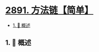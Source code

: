 # [2891. 方法链【简单】](https://github.com/Tdahuyou/TNotes.leetcode/tree/main/notes/2891.%20%E6%96%B9%E6%B3%95%E9%93%BE%E3%80%90%E7%AE%80%E5%8D%95%E3%80%91)

<!-- region:toc -->

- [1. 📝 概述](#1--概述)

<!-- endregion:toc -->

## 1. 📝 概述
